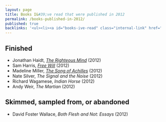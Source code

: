 ```yaml
---
layout: page
title: Books I&#39;ve read that were published in 2012
permalink: /books-published-in-2012/
published: true
backlinks: '<ul><li><a id="books-ive-read" class="internal-link" href="/books-ive-read/">Books I&#39;ve read</a></li></ul>'
---
```




## Finished 
* Jonathan Haidt, _<a id="haidt-righteous-mind" class="internal-link" href="/haidt-righteous-mind/">The Righteous Mind</a>_ (2012) 
* Sam Harris, _<a id="harris-free-will" class="internal-link" href="/harris-free-will/">Free Will</a>_ (2012) 
* Madeline Miller, _<a id="miller-song-of-achilles" class="internal-link" href="/miller-song-of-achilles/">The Song of Achilles</a>_ (2012) 
* Nate Silver, _The Signal and the Noise_ (2012) 
* Richard Wagamese, _Indian Horse_ (2012) 
* Andy Weir, _The Martian_ (2012) 


## Skimmed, sampled from, or abandoned 
* David Foster Wallace, _Both Flesh and Not: Essays_ (2012) 
